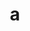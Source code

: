 ---
layout: cake
title:  a
type: cake
bannerimg: /banners/cakebanner
comic: cake_17.png
name: Zodiac Wisdom
hovertext: heh heh
next: 18
prev: 16
---